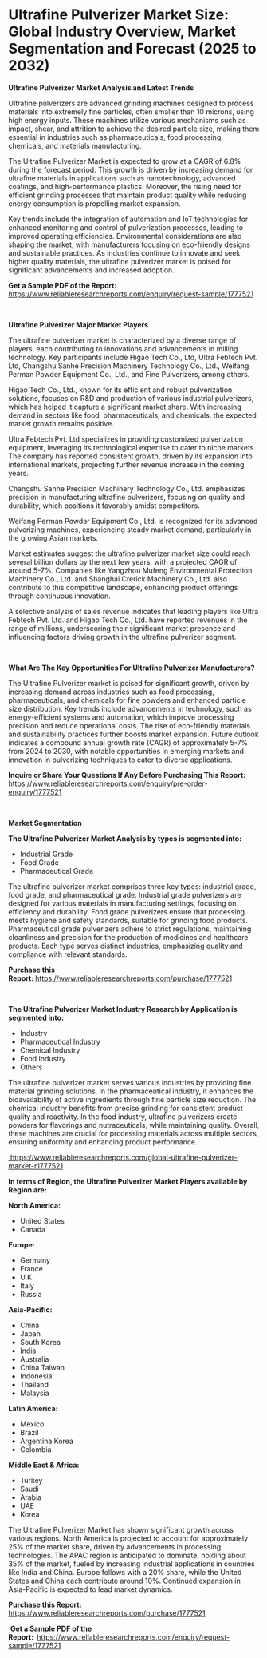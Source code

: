 <p><h1>Ultrafine Pulverizer Market Size: Global Industry Overview, Market Segmentation and Forecast (2025 to 2032)</h1></p><p><strong>Ultrafine Pulverizer Market Analysis and Latest Trends</strong></p>
<p><p>Ultrafine pulverizers are advanced grinding machines designed to process materials into extremely fine particles, often smaller than 10 microns, using high energy inputs. These machines utilize various mechanisms such as impact, shear, and attrition to achieve the desired particle size, making them essential in industries such as pharmaceuticals, food processing, chemicals, and materials manufacturing.</p><p>The Ultrafine Pulverizer Market is expected to grow at a CAGR of 6.8% during the forecast period. This growth is driven by increasing demand for ultrafine materials in applications such as nanotechnology, advanced coatings, and high-performance plastics. Moreover, the rising need for efficient grinding processes that maintain product quality while reducing energy consumption is propelling market expansion. </p><p>Key trends include the integration of automation and IoT technologies for enhanced monitoring and control of pulverization processes, leading to improved operating efficiencies. Environmental considerations are also shaping the market, with manufacturers focusing on eco-friendly designs and sustainable practices. As industries continue to innovate and seek higher quality materials, the ultrafine pulverizer market is poised for significant advancements and increased adoption.</p></p>
<p><strong>Get a Sample PDF of the Report:&nbsp;</strong> <a href="https://www.reliableresearchreports.com/enquiry/request-sample/1777521?utm_campaign=48&utm_medium=2&utm_source=Github&utm_content=ia&utm_term=16042025&utm_id=ultrafine-pulverizer">https://www.reliableresearchreports.com/enquiry/request-sample/1777521</a></p>
<p>&nbsp;</p>
<p><strong>Ultrafine Pulverizer Major Market Players</strong></p>
<p><p>The ultrafine pulverizer market is characterized by a diverse range of players, each contributing to innovations and advancements in milling technology. Key participants include Higao Tech Co., Ltd, Ultra Febtech Pvt. Ltd, Changshu Sanhe Precision Machinery Technology Co., Ltd., Weifang Perman Powder Equipment Co., Ltd., and Fine Pulverizers, among others.</p><p>Higao Tech Co., Ltd., known for its efficient and robust pulverization solutions, focuses on R&D and production of various industrial pulverizers, which has helped it capture a significant market share. With increasing demand in sectors like food, pharmaceuticals, and chemicals, the expected market growth remains positive.</p><p>Ultra Febtech Pvt. Ltd specializes in providing customized pulverization equipment, leveraging its technological expertise to cater to niche markets. The company has reported consistent growth, driven by its expansion into international markets, projecting further revenue increase in the coming years.</p><p>Changshu Sanhe Precision Machinery Technology Co., Ltd. emphasizes precision in manufacturing ultrafine pulverizers, focusing on quality and durability, which positions it favorably amidst competitors. </p><p>Weifang Perman Powder Equipment Co., Ltd. is recognized for its advanced pulverizing machines, experiencing steady market demand, particularly in the growing Asian markets. </p><p>Market estimates suggest the ultrafine pulverizer market size could reach several billion dollars by the next few years, with a projected CAGR of around 5-7%. Companies like Yangzhou Mufeng Environmental Protection Machinery Co., Ltd. and Shanghai Crerick Machinery Co., Ltd. also contribute to this competitive landscape, enhancing product offerings through continuous innovation.</p><p>A selective analysis of sales revenue indicates that leading players like Ultra Febtech Pvt. Ltd. and Higao Tech Co., Ltd. have reported revenues in the range of millions, underscoring their significant market presence and influencing factors driving growth in the ultrafine pulverizer segment.</p></p>
<p>&nbsp;</p>
<p><strong>What Are The Key Opportunities For Ultrafine Pulverizer Manufacturers?</strong></p>
<p><p>The Ultrafine Pulverizer market is poised for significant growth, driven by increasing demand across industries such as food processing, pharmaceuticals, and chemicals for fine powders and enhanced particle size distribution. Key trends include advancements in technology, such as energy-efficient systems and automation, which improve processing precision and reduce operational costs. The rise of eco-friendly materials and sustainability practices further boosts market expansion. Future outlook indicates a compound annual growth rate (CAGR) of approximately 5-7% from 2024 to 2030, with notable opportunities in emerging markets and innovation in pulverizing techniques to cater to diverse applications.</p></p>
<p><strong>Inquire or Share Your Questions If Any Before Purchasing This Report:</strong> <a href="https://www.reliableresearchreports.com/enquiry/pre-order-enquiry/1777521?utm_campaign=48&utm_medium=2&utm_source=Github&utm_content=ia&utm_term=16042025&utm_id=ultrafine-pulverizer">https://www.reliableresearchreports.com/enquiry/pre-order-enquiry/1777521</a></p>
<p>&nbsp;</p>
<p><strong>Market Segmentation</strong></p>
<p><strong>The Ultrafine Pulverizer Market Analysis by types is segmented into:</strong></p>
<p><ul><li>Industrial Grade</li><li>Food Grade</li><li>Pharmaceutical Grade</li></ul></p>
<p><p>The ultrafine pulverizer market comprises three key types: industrial grade, food grade, and pharmaceutical grade. Industrial grade pulverizers are designed for various materials in manufacturing settings, focusing on efficiency and durability. Food grade pulverizers ensure that processing meets hygiene and safety standards, suitable for grinding food products. Pharmaceutical grade pulverizers adhere to strict regulations, maintaining cleanliness and precision for the production of medicines and healthcare products. Each type serves distinct industries, emphasizing quality and compliance with relevant standards.</p></p>
<p><strong>Purchase this Report:&nbsp;</strong><a href="https://www.reliableresearchreports.com/purchase/1777521?utm_campaign=48&utm_medium=2&utm_source=Github&utm_content=ia&utm_term=16042025&utm_id=ultrafine-pulverizer">https://www.reliableresearchreports.com/purchase/1777521</a></p>
<p>&nbsp;</p>
<p><strong>The Ultrafine Pulverizer Market Industry Research by Application is segmented into:</strong></p>
<p><ul><li>Industry</li><li>Pharmaceutical Industry</li><li>Chemical Industry</li><li>Food Industry</li><li>Others</li></ul></p>
<p><p>The ultrafine pulverizer market serves various industries by providing fine material grinding solutions. In the pharmaceutical industry, it enhances the bioavailability of active ingredients through fine particle size reduction. The chemical industry benefits from precise grinding for consistent product quality and reactivity. In the food industry, ultrafine pulverizers create powders for flavorings and nutraceuticals, while maintaining quality. Overall, these machines are crucial for processing materials across multiple sectors, ensuring uniformity and enhancing product performance.</p></p>
<p><a href="https://www.reliableresearchreports.com/global-ultrafine-pulverizer-market-r1777521?utm_campaign=48&utm_medium=2&utm_source=Github&utm_content=ia&utm_term=16042025&utm_id=ultrafine-pulverizer">&nbsp;https://www.reliableresearchreports.com/global-ultrafine-pulverizer-market-r1777521</a></p>
<p><strong>In terms of Region, the Ultrafine Pulverizer Market Players available by Region are:</strong></p>
<p>
    <p> <strong> North America: </strong>
        <ul>
            <li>United States</li>
            <li>Canada</li>
        </ul>
        </p> 
    <p> <strong> Europe: </strong>
        <ul>
            <li>Germany</li>
            <li>France</li>
            <li>U.K.</li>
            <li>Italy</li>
            <li>Russia</li>
        </ul>
        </p> 
    <p> <strong> Asia-Pacific: </strong>
        <ul>
            <li>China</li>
            <li>Japan</li>
            <li>South Korea</li>
            <li>India</li>
            <li>Australia</li>
            <li>China Taiwan</li>
            <li>Indonesia</li>
            <li>Thailand</li>
            <li>Malaysia</li>
        </ul>
        </p> 
    <p> <strong> Latin America: </strong>
        <ul>
            <li>Mexico</li>
            <li>Brazil</li>
            <li>Argentina Korea</li>
            <li>Colombia</li>
        </ul>
        </p> 
    <p> <strong> Middle East & Africa: </strong>
        <ul>
            <li>Turkey</li>
            <li>Saudi</li>
            <li>Arabia</li>
            <li>UAE</li>
            <li>Korea</li>
        </ul>
    </p>
    </p>
<p><p>The Ultrafine Pulverizer Market has shown significant growth across various regions. North America is projected to account for approximately 25% of the market share, driven by advancements in processing technologies. The APAC region is anticipated to dominate, holding about 35% of the market, fueled by increasing industrial applications in countries like India and China. Europe follows with a 20% share, while the United States and China each contribute around 10%. Continued expansion in Asia-Pacific is expected to lead market dynamics.</p></p>
<p><strong>Purchase this Report: </strong><a href="https://www.reliableresearchreports.com/purchase/1777521?utm_campaign=48&utm_medium=2&utm_source=Github&utm_content=ia&utm_term=16042025&utm_id=ultrafine-pulverizer">https://www.reliableresearchreports.com/purchase/1777521</a></p>
<p>&nbsp;<strong>Get a Sample PDF of the Report:&nbsp;&nbsp;</strong><a href="https://www.reliableresearchreports.com/enquiry/request-sample/1777521?utm_campaign=48&utm_medium=2&utm_source=Github&utm_content=ia&utm_term=16042025&utm_id=ultrafine-pulverizer">https://www.reliableresearchreports.com/enquiry/request-sample/1777521</a></p>
<p><strong></strong></p>
<p><p></p><p></p><p></p></p>